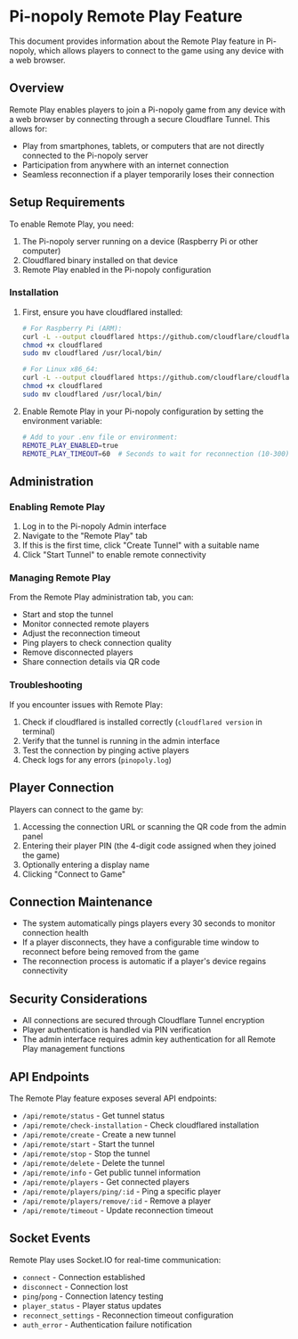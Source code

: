 # Pi-nopoly Remote Play Feature

This document provides information about the Remote Play feature in Pi-nopoly, which allows players to connect to the game using any device with a web browser.

## Overview

Remote Play enables players to join a Pi-nopoly game from any device with a web browser by connecting through a secure Cloudflare Tunnel. This allows for:

- Play from smartphones, tablets, or computers that are not directly connected to the Pi-nopoly server
- Participation from anywhere with an internet connection
- Seamless reconnection if a player temporarily loses their connection

## Setup Requirements

To enable Remote Play, you need:

1. The Pi-nopoly server running on a device (Raspberry Pi or other computer)
2. Cloudflared binary installed on that device
3. Remote Play enabled in the Pi-nopoly configuration

### Installation

1. First, ensure you have cloudflared installed:
   
   ```bash
   # For Raspberry Pi (ARM):
   curl -L --output cloudflared https://github.com/cloudflare/cloudflared/releases/latest/download/cloudflared-linux-arm
   chmod +x cloudflared
   sudo mv cloudflared /usr/local/bin/
   
   # For Linux x86_64:
   curl -L --output cloudflared https://github.com/cloudflare/cloudflared/releases/latest/download/cloudflared-linux-amd64
   chmod +x cloudflared
   sudo mv cloudflared /usr/local/bin/
   ```

2. Enable Remote Play in your Pi-nopoly configuration by setting the environment variable:
   
   ```bash
   # Add to your .env file or environment:
   REMOTE_PLAY_ENABLED=true
   REMOTE_PLAY_TIMEOUT=60  # Seconds to wait for reconnection (10-300)
   ```

## Administration

### Enabling Remote Play

1. Log in to the Pi-nopoly Admin interface
2. Navigate to the "Remote Play" tab
3. If this is the first time, click "Create Tunnel" with a suitable name
4. Click "Start Tunnel" to enable remote connectivity

### Managing Remote Play

From the Remote Play administration tab, you can:

- Start and stop the tunnel
- Monitor connected remote players
- Adjust the reconnection timeout
- Ping players to check connection quality
- Remove disconnected players
- Share connection details via QR code

### Troubleshooting

If you encounter issues with Remote Play:

1. Check if cloudflared is installed correctly (`cloudflared version` in terminal)
2. Verify that the tunnel is running in the admin interface
3. Test the connection by pinging active players
4. Check logs for any errors (`pinopoly.log`)

## Player Connection

Players can connect to the game by:

1. Accessing the connection URL or scanning the QR code from the admin panel
2. Entering their player PIN (the 4-digit code assigned when they joined the game)
3. Optionally entering a display name
4. Clicking "Connect to Game"

## Connection Maintenance

- The system automatically pings players every 30 seconds to monitor connection health
- If a player disconnects, they have a configurable time window to reconnect before being removed from the game
- The reconnection process is automatic if a player's device regains connectivity

## Security Considerations

- All connections are secured through Cloudflare Tunnel encryption
- Player authentication is handled via PIN verification
- The admin interface requires admin key authentication for all Remote Play management functions

## API Endpoints

The Remote Play feature exposes several API endpoints:

- `/api/remote/status` - Get tunnel status
- `/api/remote/check-installation` - Check cloudflared installation
- `/api/remote/create` - Create a new tunnel
- `/api/remote/start` - Start the tunnel
- `/api/remote/stop` - Stop the tunnel
- `/api/remote/delete` - Delete the tunnel
- `/api/remote/info` - Get public tunnel information
- `/api/remote/players` - Get connected players
- `/api/remote/players/ping/:id` - Ping a specific player
- `/api/remote/players/remove/:id` - Remove a player
- `/api/remote/timeout` - Update reconnection timeout

## Socket Events

Remote Play uses Socket.IO for real-time communication:

- `connect` - Connection established
- `disconnect` - Connection lost
- `ping`/`pong` - Connection latency testing
- `player_status` - Player status updates
- `reconnect_settings` - Reconnection timeout configuration
- `auth_error` - Authentication failure notification 